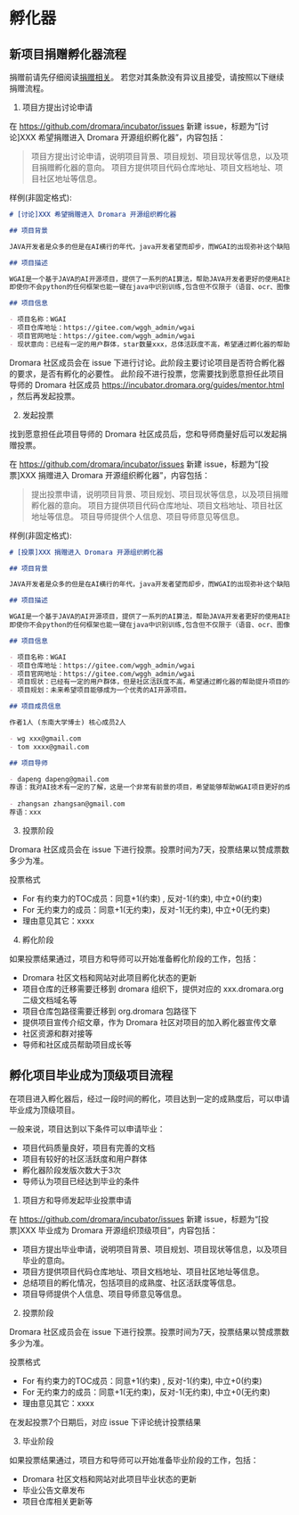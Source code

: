 # 孵化器

## 新项目捐赠孵化器流程

捐赠前请先仔细阅读[捐赠相关](https://dromara.org/zh/donation/)。 
若您对其条款没有异议且接受，请按照以下继续捐赠流程。 

1. 项目方提出讨论申请

在 https://github.com/dromara/incubator/issues 新建 issue，标题为“[讨论]XXX 希望捐赠进入 Dromara 开源组织孵化器”，内容包括：

> 项目方提出讨论申请，说明项目背景、项目规划、项目现状等信息，以及项目捐赠孵化器的意向。
> 项目方提供项目代码仓库地址、项目文档地址、项目社区地址等信息。

样例(非固定格式):
```markdown
# [讨论]XXX 希望捐赠进入 Dromara 开源组织孵化器

## 项目背景

JAVA开发者是众多的但是在AI横行的年代，java开发者望而却步，而WGAI的出现弥补这个缺陷，让java开发者也能够轻松的使用AI技术。

## 项目描述

WGAI是一个基于JAVA的AI开源项目，提供了一系列的AI算法，帮助JAVA开发者更好的使用AI技术。  
即使你不会python的任何框架也能一键在java中识别训练,包含但不仅限于（语音、ocr、图像、视频识别、支持本地化离线化部署再也不会被第三方卡脖子活跃。  

## 项目信息

- 项目名称：WGAI
- 项目仓库地址：https://gitee.com/wggh_admin/wgai
- 项目官网地址：https://gitee.com/wggh_admin/wgai
- 现状意向：已经有一定的用户群体，star数量xxx，总体活跃度不高，希望通过孵化器的帮助提升项目社区。


```

Dromara 社区成员会在 issue 下进行讨论。此阶段主要讨论项目是否符合孵化器的要求，是否有孵化的必要性。
此阶段不进行投票，您需要找到愿意担任此项目导师的 Dromara 社区成员 https://incubator.dromara.org/guides/mentor.html ，然后再发起投票。

2. 发起投票

找到愿意担任此项目导师的 Dromara 社区成员后，您和导师商量好后可以发起捐赠投票。

在 https://github.com/dromara/incubator/issues 新建 issue，标题为“[投票]XXX 捐赠进入 Dromara 开源组织孵化器”，内容包括：

> 提出投票申请，说明项目背景、项目规划、项目现状等信息，以及项目捐赠孵化器的意向。
> 项目方提供项目代码仓库地址、项目文档地址、项目社区地址等信息。
> 项目导师提供个人信息、项目导师意见等信息。

样例(非固定格式):
```markdown
# [投票]XXX 捐赠进入 Dromara 开源组织孵化器

## 项目背景

JAVA开发者是众多的但是在AI横行的年代，java开发者望而却步，而WGAI的出现弥补这个缺陷，让java开发者也能够轻松的使用AI技术。

## 项目描述

WGAI是一个基于JAVA的AI开源项目，提供了一系列的AI算法，帮助JAVA开发者更好的使用AI技术。  
即使你不会python的任何框架也能一键在java中识别训练,包含但不仅限于（语音、ocr、图像、视频识别、支持本地化离线化部署再也不会被第三方卡脖子活跃。  

## 项目信息

- 项目名称：WGAI
- 项目仓库地址：https://gitee.com/wggh_admin/wgai
- 项目官网地址：https://gitee.com/wggh_admin/wgai
- 项目现状：已经有一定的用户群体，但是社区活跃度不高，希望通过孵化器的帮助提升项目的社区活跃度。
- 项目规划：未来希望项目能够成为一个优秀的AI开源项目。

## 项目成员信息

作者1人 (东南大学博士) 核心成员2人

- wg xxx@gmail.com
- tom xxxx@gmail.com

## 项目导师

- dapeng dapeng@gmail.com    
荐语：我对AI技术有一定的了解，这是一个非常有前景的项目，希望能够帮助WGAI项目更好的成长。
  
- zhangsan zhangsan@gmail.com
荐语：xxx

```


3. 投票阶段

Dromara 社区成员会在 issue 下进行投票。投票时间为7天，投票结果以赞成票数多少为准。

投票格式

- For 有约束力的TOC成员：同意+1(约束) , 反对-1(约束), 中立+0(约束)
- For 无约束力的成员：同意+1(无约束)，反对-1(无约束), 中立+0(无约束)
- 理由意见其它：xxxx

4. 孵化阶段

如果投票结果通过，项目方和导师可以开始准备孵化阶段的工作，包括：

- Dromara 社区文档和网站对此项目孵化状态的更新
- 项目仓库的迁移需要迁移到 dromara 组织下，提供对应的 xxx.dromara.org 二级文档域名等
- 项目仓库包路径需要迁移到 org.dromara 包路径下
- 提供项目宣传介绍文章，作为 Dromara 社区对项目的加入孵化器宣传文章
- 社区资源和群对接等
- 导师和社区成员帮助项目成长等

## 孵化项目毕业成为顶级项目流程

在项目进入孵化器后，经过一段时间的孵化，项目达到一定的成熟度后，可以申请毕业成为顶级项目。

一般来说，项目达到以下条件可以申请毕业：

- 项目代码质量良好，项目有完善的文档
- 项目有较好的社区活跃度和用户群体
- 孵化器阶段发版次数大于3次
- 导师认为项目已经达到毕业的条件

1. 项目方和导师发起毕业投票申请

在 https://github.com/dromara/incubator/issues 新建 issue，标题为“[投票]XXX 毕业成为 Dromara 开源组织顶级项目”，内容包括：


- 项目方提出毕业申请，说明项目背景、项目规划、项目现状等信息，以及项目毕业的意向。
- 项目方提供项目代码仓库地址、项目文档地址、项目社区地址等信息。
- 总结项目的孵化情况，包括项目的成熟度、社区活跃度等信息。
- 项目导师提供个人信息、项目导师意见等信息。

2. 投票阶段

Dromara 社区成员会在 issue 下进行投票。投票时间为7天，投票结果以赞成票数多少为准。

投票格式

- For 有约束力的TOC成员：同意+1(约束) , 反对-1(约束), 中立+0(约束)
- For 无约束力的成员：同意+1(无约束)，反对-1(无约束), 中立+0(无约束)
- 理由意见其它：xxxx

在发起投票7个日期后，对应 issue 下评论统计投票结果

3. 毕业阶段

如果投票结果通过，项目方和导师可以开始准备毕业阶段的工作，包括：

- Dromara 社区文档和网站对此项目毕业状态的更新
- 毕业公告文章发布
- 项目仓库相关更新等
